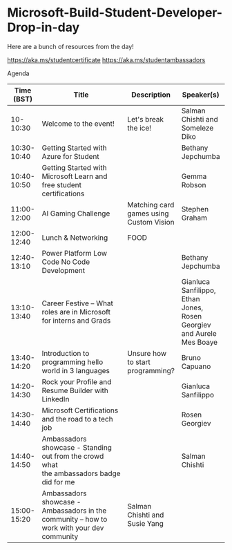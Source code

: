 # Microsoft-Build-Student-Developer-Drop-in-day

Here are a bunch of resources from the day!

https://aka.ms/studentcertificate
https://aka.ms/studentambassadors

Agenda

| Time (BST) | Title | Description | Speaker(s) | Resources |
|---------------|-------|------------|---------|-----------|
| 10-10:30 | Welcome to the event!| Let's break the ice! | Salman Chishti and Someleze Diko | https://aka.ms/studentambassadors |
| 10:30-10:40 | Getting Started with Azure for Student |  | Bethany Jepchumba | https://aka.ms/studentambassadors |
| 10:40-10:50 | Getting Started with Microsoft Learn and free student certifications |  | Gemma Robson | https://aka.ms/certification |
| 11:00-12:00 |  AI Gaming Challenge | Matching card games using Custom Vision | Stephen Graham | https://aka.ms/studentambassadors |
| 12:00-12:40 | Lunch & Networking | FOOD |  |  |
| 12:40-13:10 | Power Platform Low Code No Code Development |  | Bethany Jepchumba | https://aka.ms/studentambassadors |
| 13:10-13:40 | Career Festive – What roles are in Microsoft for interns and Grads |  | Gianluca Sanfilippo, Ethan Jones, Rosen Georgiev and Aurele Mes Boaye | https://microsoft.com/university |
| 13:40-14:20 | Introduction to programming hello world in 3 languages| Unsure how to start programming? | Bruno Capuano | https://aka.ms/studentambassadors |
| 14:20-14:30 | Rock your Profile and Resume Builder with LinkedIn |  | Gianluca Sanfilippo | https://linkedin.com/ |
| 14:30-14:40 | Microsoft Certifications and the road to a tech job | | Rosen Georgiev | https://aka.ms/certification |
| 14:40-14:50 | Ambassadors showcase - Standing out from the crowd what the ambassadors badge did for me | | Salman Chishti | https://aka.ms/studentambassadors |
| 15:00-15:20 |Ambassadors showcase - Ambassadors in the community – how to work with your dev community | Salman Chishti and Susie Yang | | https://insider.windows.com https://aka.ms/studentambassadors |


